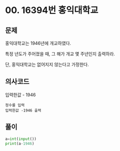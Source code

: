 # 00. 16394번 홍익대학교
## 문제
홍익대학교는 1946년에 개교하였다.

특정 년도가 주어졌을 때, 그 해가 개교 몇 주년인지 출력하라.

단, 홍익대학교는 없어지지 않는다고 가정한다.
## 의사코드
입력한값 - 1946
```
정수를 입력
입력한값 -1946 출력
```

## 풀이
```python
a=int(input())
print(a-1946)
```
